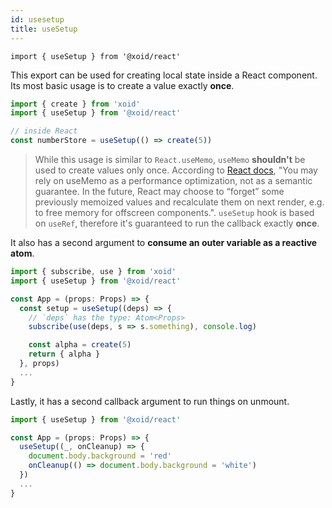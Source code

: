 ```yaml
---
id: usesetup
title: useSetup
---
```


`import { useSetup } from '@xoid/react'`

This export can be used for creating local state inside a React component. Its most basic usage is to create a value exactly **once**.

```js
import { create } from 'xoid'
import { useSetup } from '@xoid/react'

// inside React
const numberStore = useSetup(() => create(5))
```

> While this usage is similar to `React.useMemo`, `useMemo` **shouldn't** be used to create values only once. According to [React docs](https://reactjs.org/docs/hooks-faq.html#how-to-create-expensive-objects-lazily), "You may rely on useMemo as a performance optimization, not as a semantic guarantee. In the future, React may choose to “forget” some previously memoized values and recalculate them on next render, e.g. to free memory for offscreen components.". `useSetup` hook is based on `useRef`, therefore it's guaranteed to run the callback exactly **once**.

It also has a second argument to **consume an outer variable as a reactive atom**.

```js
import { subscribe, use } from 'xoid'
import { useSetup } from '@xoid/react'

const App = (props: Props) => {
  const setup = useSetup((deps) => {
    // `deps` has the type: Atom<Props>
    subscribe(use(deps, s => s.something), console.log)

    const alpha = create(5)
    return { alpha }
  }, props)
  ...
}
```

Lastly, it has a second callback argument to run things on unmount.

```js
import { useSetup } from '@xoid/react'

const App = (props: Props) => {
  useSetup((_, onCleanup) => {
    document.body.background = 'red'
    onCleanup(() => document.body.background = 'white')
  })
  ...
}
```
